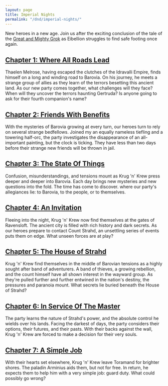 ```yaml
---
layout: page
title: Imperial Nights
permalink: "/dnd/imperial-nights/"
---
```


New heroes in a new age.
Join us after the exciting conclusion of the tale of the [Great and Mighty Grok](/dnd/the-great-and-mighty-grok) as Eibellion struggles to find safe footing once again.

## [Chapter 1: Where All Roads Lead](/dnd/imperial-nights/where-all-roads-lead)

Thaelen Melrose, having escaped the clutches of the Idravalli Empire, finds himself on a long and winding road to Barovia.
On his journey, he meets a strange group of allies as they learn of the terrors besetting this ancient land.
As our new party comes together, what challenges will they face?
When will they uncover the terrors haunting Gertruda?
Is anyone going to ask for their fourth companion's name?

## [Chapter 2: Friends With Benefits](/dnd/imperial-nights/friends-with-benefits)

With the mysteries of Barovia growing at every turn, our heroes turn to rely on several strange bedfellows.
Joined my an equally nameless tiefling and a towering half-orc, the party investigates the disappearance of an all-important painting, but the clock is ticking.
They have less than two days before their strange new friends will be thrown in jail.

## [Chapter 3: The State Of Things](/dnd/imperial-nights/the-state-of-things)

Confusion, misunderstandings, and tensions mount as Krug 'n' Krew press deeper and deeper into Barovia.
Each day brings new mysteries and new questions into the fold.
The time has come to discover. where our party's allegiances lie: to Barovia, to the people, or to themselves.

## [Chapter 4: An Invitation](/dnd/imperial-nights/an-invitation)

Fleeing into the night, Krug 'n' Krew now find themselves at the gates of Ravensloft.
The ancient city is filled with rich history and dark secrets.
As our heroes prepare to contact Count Strahd, an unsettling series of events puts them on edge.
What unseen forces are at play?

## [Chapter 5: The House of Strahd](/dnd/imperial-nights/the-house-of-strahd)

Krug 'n' Krew find themselves in the middle of Barovian tensions as a highly sought after band of adventurers.
A band of thieves, a growing rebellion, and the count himself have all shown interest in the wayward group.
As they're pulled further and further entwined in the nation's destiny, the pressures and paranoia mount.
What secrets lie buried beneath the House of Strahd?

## [Chapter 6: In Service Of The Master](/dnd/imperial-nights/in-service-of-the-master)

The party learns the nature of Strahd's power, and the absolute control he wields over his lands.
Facing the darkest of days, the party considers their options, their futures, and their pasts.
With their backs against the wall, Krug 'n' Krew are forced to make a decision for their very souls.

## [Chapter 7: A Simple Job](/dnd/imperial-nights/a-simple-job)

With their hearts set elsewhere, Krug 'n' Krew leave Toramand for brighter shores.
The paladin Arminius aids them, but not for free.
In return, he expects them to help him with a very simple job: guard duty.
What could possibly go wrong?
